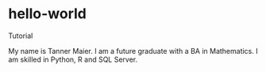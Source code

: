 # hello-world
Tutorial


My name is Tanner Maier. I am a future graduate with a BA in Mathematics. I am skilled in Python, R and SQL Server.
